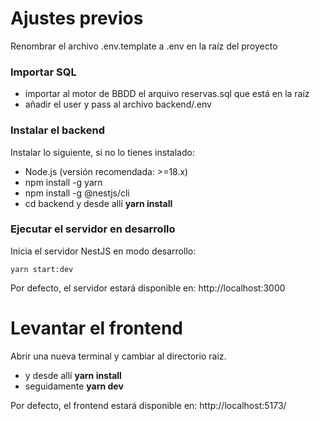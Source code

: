 # Ajustes previos

Renombrar el archivo .env.template a .env en la raíz del proyecto

### Importar SQL

- importar al motor de BBDD el arquivo reservas.sql que está en la raíz
- añadir el user y pass al archivo backend/.env

### Instalar el backend

Instalar lo siguiente, si no lo tienes instalado:

- Node.js (versión recomendada: >=18.x)
- npm install -g yarn
- npm install -g @nestjs/cli
- cd backend y desde allí **yarn install**

### Ejecutar el servidor en desarrollo

Inicia el servidor NestJS en modo desarrollo:

```
yarn start:dev

```

Por defecto, el servidor estará disponible en:
http://localhost:3000

# Levantar el frontend

Abrir una nueva terminal y cambiar al directorio raiz.

- y desde allí **yarn install**
- seguidamente **yarn dev**

Por defecto, el frontend estará disponible en:
http://localhost:5173/
